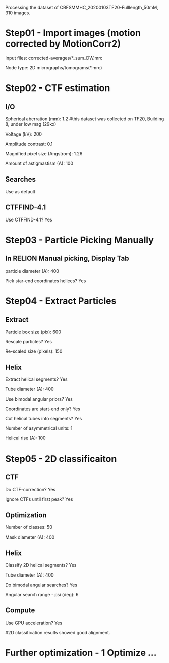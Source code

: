 Processing the dataset of CBFSMMHC_20200103TF20-Fulllength_50mM, 310 images.

# Step01 - Import images (motion corrected by MotionCorr2)

Input files: corrected-averages/*_sum_DW.mrc

Node type: 2D micrographs/tomograms(*.mrc)

# Step02 - CTF estimation

## I/O

Spherical aberration (mm): 1.2 #this dataset was collected on TF20, Building 8, under low mag (29kx)

Voltage (kV): 200

Amplitude contrast: 0.1

Magnified pixel size (Angstrom): 1.26

Amount of astigmastism (A): 100

## Searches

Use as default

## CTFFIND-4.1

Use CTFFIND-4.1? Yes

# Step03 - Particle Picking Manually

## In RELION Manual picking, Display Tab

particle diameter (A): 400

Pick star-end coordinates helices? Yes


# Step04 - Extract Particles

## Extract

Particle box size (pix): 600

Rescale particles? Yes

Re-scaled size (pixels): 150

## Helix

Extract helical segments? Yes

Tube diameter (A): 400

Use bimodal angular priors? Yes

Coordinates are start-end only? Yes

Cut helical tubes into segments? Yes

Number of asymmetrical units: 1

Helical rise (A): 100

# Step05 - 2D classificaiton

## CTF

Do CTF-correction? Yes

Ignore CTFs until first peak? Yes

## Optimization

Number of classes: 50

Mask diameter (A): 400

## Helix

Classify 2D helical segments? Yes

Tube diameter (A): 400

Do bimodal angular searches? Yes

Angular search range - psi (deg): 6

## Compute

Use GPU acceleration? Yes


#2D classification results showed good alignment.

# Further optimization - 1 Optimize ...
